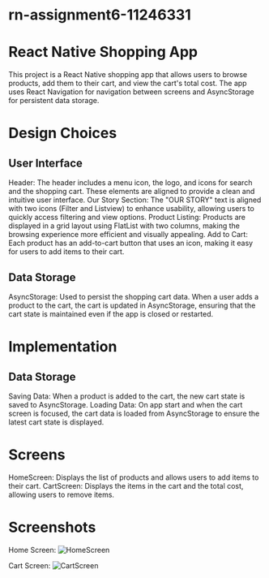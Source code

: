 # rn-assignment6-11246331
# React Native Shopping App
This project is a React Native shopping app that allows users to browse products, add them to their cart, and view the cart's total cost. The app uses React Navigation for navigation between screens and AsyncStorage for persistent data storage.

# Design Choices
## User Interface
Header: The header includes a menu icon, the logo, and icons for search and the shopping cart. These elements are aligned to provide a clean and intuitive user interface.
Our Story Section: The "OUR STORY" text is aligned with two icons (Filter and Listview) to enhance usability, allowing users to quickly access filtering and view options.
Product Listing: Products are displayed in a grid layout using FlatList with two columns, making the browsing experience more efficient and visually appealing.
Add to Cart: Each product has an add-to-cart button that uses an icon, making it easy for users to add items to their cart.
## Data Storage
AsyncStorage: Used to persist the shopping cart data. When a user adds a product to the cart, the cart is updated in AsyncStorage, ensuring that the cart state is maintained even if the app is closed or restarted.

# Implementation
## Data Storage
Saving Data: When a product is added to the cart, the new cart state is saved to AsyncStorage.
Loading Data: On app start and when the cart screen is focused, the cart data is loaded from AsyncStorage to ensure the latest cart state is displayed.

# Screens
HomeScreen: Displays the list of products and allows users to add items to their cart.
CartScreen: Displays the items in the cart and the total cost, allowing users to remove items.

# Screenshots
Home Screen: 
![HomeScreen](https://github.com/Believe-wr/rn-assignment6-11246331/assets/151064445/06750b43-b45b-42b4-aa0f-4ae8c8873597)

Cart Screen: 
![CartScreen](https://github.com/Believe-wr/rn-assignment6-11246331/assets/151064445/8d8852a1-01f9-4135-a044-a435643d06f8)
